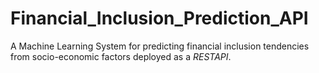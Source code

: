 # Financial_Inclusion_Prediction_API
A Machine Learning System for predicting financial inclusion tendencies from socio-economic factors deployed as a *RESTAPI*. 
